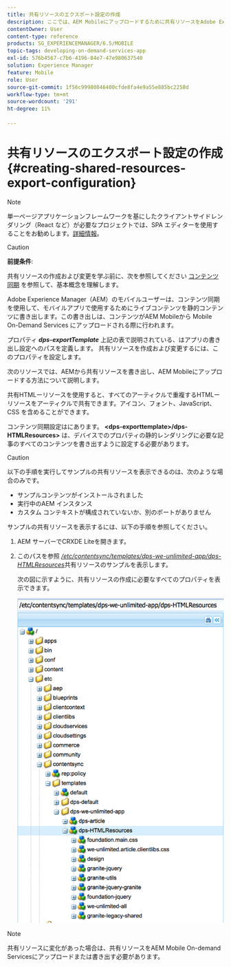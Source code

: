 ```yaml
---
title: 共有リソースのエクスポート設定の作成
description: ここでは、AEM Mobileにアップロードするために共有リソースをAdobe Experience Manager（AEM）から書き出す方法について説明します。
contentOwner: User
content-type: reference
products: SG_EXPERIENCEMANAGER/6.5/MOBILE
topic-tags: developing-on-demand-services-app
exl-id: 576b4567-c7b6-4196-84e7-47e980637540
solution: Experience Manager
feature: Mobile
role: User
source-git-commit: 1f56c99980846400cfde8fa4e9a55e885bc2258d
workflow-type: tm+mt
source-wordcount: '291'
ht-degree: 11%

---
```


# 共有リソースのエクスポート設定の作成{#creating-shared-resources-export-configuration}

>[!NOTE]
>
>単一ページアプリケーションフレームワークを基にしたクライアントサイドレンダリング（React など）が必要なプロジェクトでは、SPA エディターを使用することをお勧めします。[詳細情報](/help/sites-developing/spa-overview.md)。

>[!CAUTION]
>
>**前提条件**:
>
>共有リソースの作成および変更を学ぶ前に、次を参照してください [コンテンツ同期](/help/mobile/mobile-ondemand-contentsync.md) を参照して、基本概念を理解します。

Adobe Experience Manager（AEM）のモバイルユーザーは、コンテンツ同期を使用して、モバイルアプリで使用するためにライブコンテンツを静的コンテンツに書き出します。この書き出しは、コンテンツがAEM Mobileから Mobile On-Demand Services にアップロードされる際に行われます。

プロパティ ***dps-exportTemplate*** 上記の表で説明されている、はアプリの書き出し設定へのパスを定義します。 共有リソースを作成および変更するには、このプロパティを設定します。

次のリソースでは、AEMから共有リソースを書き出し、AEM Mobileにアップロードする方法について説明します。

共有HTMLーリソースを使用すると、すべてのアーティクルで重複するHTMLーリソースをアーティクルで共有できます。アイコン、フォント、JavaScript、CSS を含めることができます。

コンテンツ同期設定はにあります。 **&lt;dps-exporttemplate>/dps-HTMLResources>** は、デバイスでのプロパティの静的レンダリングに必要な記事のすべてのコンテンツを書き出すように設定する必要があります。

>[!CAUTION]
>
>以下の手順を実行してサンプルの共有リソースを表示できるのは、次のような場合のみです。
>
>* サンプルコンテンツがインストールされました
>* 実行中のAEM インスタンス
>* カスタム コンテキストが構成されていないか、別のポートがありません
>

サンプルの共有リソースを表示するには、以下の手順を参照してください。

1. AEM サーバーでCRXDE Liteを開きます。
1. このパスを参照 *[/etc/contentsync/templates/dps-we-unlimited-app/dps-HTMLResources](http://localhost:4502/crx/de/index.jsp#/etc/contentsync/templates/dps-we-unlimited-app/dps-HTMLResources)*&#x200B;共有リソースのサンプルを表示します。

   次の図に示すように、共有リソースの作成に必要なすべてのプロパティを表示できます。

   ![chlimage_1-145](assets/chlimage_1-145.png)

>[!NOTE]
>
>共有リソースに変化があった場合は、共有リソースをAEM Mobile On-demand Servicesにアップロードまたは書き出す必要があります。
